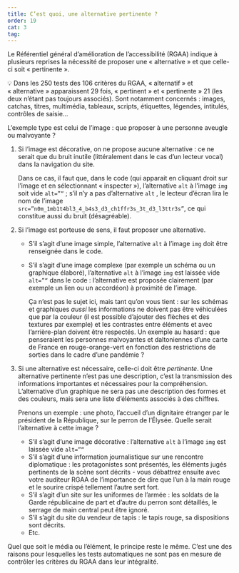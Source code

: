 ```yaml
---
title: C’est quoi, une alternative pertinente ? 
order: 19
cat: 3
tag:
---
```

Le Référentiel général d’amélioration de l’accessibilité (RGAA) indique à plusieurs reprises la nécessité de proposer une «&nbsp;alternative&nbsp;» et que celle-ci soit «&nbsp;pertinente&nbsp;».

<span aria-hidden="true">💡 </span>Dans les 250 tests des 106 critères du RGAA, «&nbsp;alternatif&nbsp;» et «&nbsp;alternative&nbsp;» apparaissent 29 fois, «&nbsp;pertinent&nbsp;» et «&nbsp;pertinente&nbsp;» 21 (les deux n’étant pas toujours associés). Sont notamment concernés&nbsp;: images, catchas, titres, multimédia, tableaux, scripts, étiquettes, légendes, intitulés, contrôles de saisie…

L’exemple type est celui de l’image&nbsp;: que proposer à une personne aveugle ou malvoyante&nbsp;?

1. Si l’image est décorative, on ne propose aucune alternative&nbsp;: ce ne serait que du bruit inutile (littéralement dans le cas d’un lecteur vocal) dans la navigation du site.

    Dans ce cas, il faut que, dans le code (qui apparait en cliquant droit sur l’image et en sélectionnant «&nbsp;inspecter&nbsp;»), l’alternative `alt` à l’image `img` soit vide `alt=”“`&nbsp;; s’il n’y a pas d’alternative `alt` , le lecteur d’écran lira le nom de l’image `src=”n0m_1mb1t4bl3_4_b4s3_d3_ch1ffr3s_3t_d3_l3ttr3s”`, ce qui constitue aussi du bruit (désagréable).
    
2. Si l’image est porteuse de sens, il faut proposer une alternative.
    * S’il s’agit d’une image simple, l’alternative  `alt` à l’image `img` doit être renseignée dans le code.
    * S’il s’agit d’une image complexe (par exemple un schéma ou un graphique élaboré), l’alternative  `alt` à l’image `img` est laissée vide  `alt=”“` dans le code&nbsp;: l’alternative est proposée clairement (par exemple un lien ou un accordéon) à proximité de l’image.
        
        Ça n’est pas le sujet ici, mais tant qu’on vous tient&nbsp;: sur les schémas et graphiques *aussi* les informations ne doivent pas être véhiculées que par la couleur (il est possible d’ajouter des flèches et des textures par exemple) et les contrastes entre éléments et avec l’arrière-plan doivent être respectés. Un exemple au hasard&nbsp;: que penseraient les personnes malvoyantes et daltoniennes d’une carte de France en rouge-orange-vert en fonction des restrictions de sorties dans le cadre d’une pandémie&nbsp;?
        
3. Si une alternative est nécessaire, celle-ci doit être *pertinente*. Une alternative pertinente n’est pas une description, c’est la transmission des informations importantes et nécessaires pour la compréhension. L’alternative d’un graphique ne sera pas une description des formes et des couleurs, mais sera une liste d’éléments associés à des chiffres.
    
    Prenons un exemple&nbsp;: une photo, l’accueil d’un dignitaire étranger par le président de la République, sur le perron de l’Élysée. Quelle serait l’alternative à cette image&nbsp;?
    
    - S’il s’agit d’une image décorative&nbsp;: l’alternative  `alt` à l’image `img` est laissée vide  `alt=”“`
    - S’il s’agit d’une information journalistique sur une rencontre diplomatique&nbsp;: les protagonistes sont présentés, les éléments jugés pertinents de la scène sont décrits - vous débattrez ensuite avec votre auditeur RGAA de l’importance de dire que l’un à la main rouge et le sourire crispé tellement l’autre sert fort.
    - S’il s’agit d’un site sur les uniformes de l’armée&nbsp;: les soldats de la Garde républicaine de part et d’autre du perron sont détaillés, le serrage de main central peut être ignoré.
    - S’il s’agit du site du vendeur de tapis&nbsp;: le tapis rouge, sa dispositions sont décrits.
    - Etc.

Quel que soit le média ou l’élément, le principe reste le même. C’est une des raisons pour lesquelles les tests automatiques ne sont pas en mesure de contrôler les critères du RGAA dans leur intégralité.

